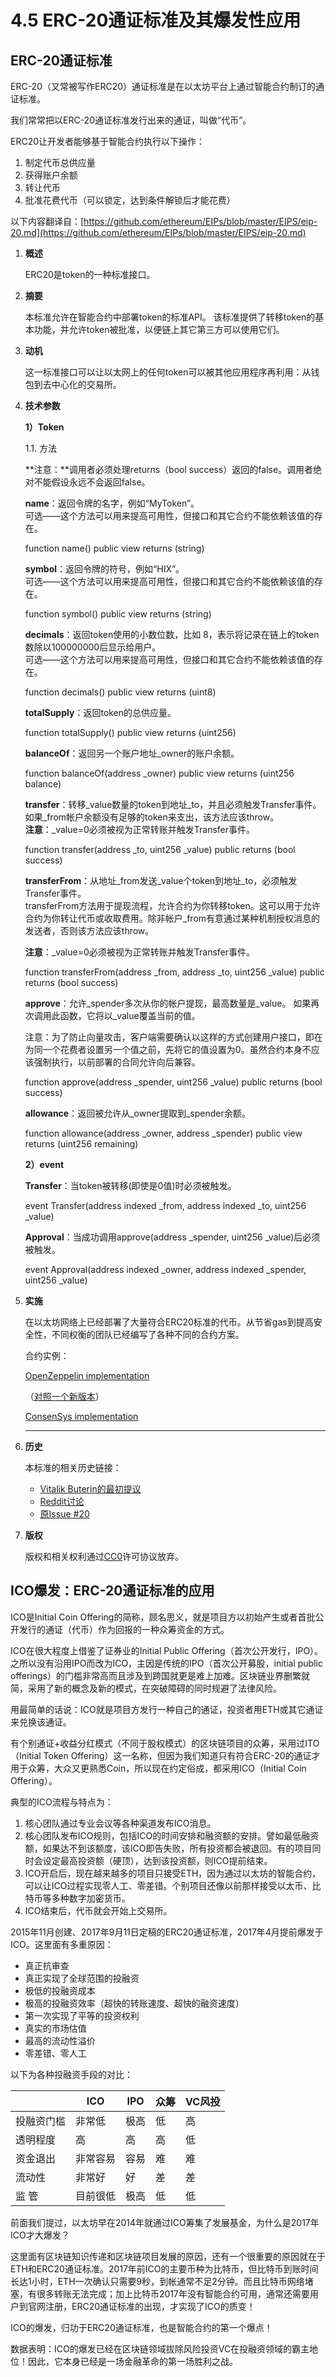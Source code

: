 # 4.5 ERC-20通证标准及其爆发性应用

## ERC-20通证标准

ERC-20（又常被写作ERC20）通证标准是在以太坊平台上通过智能合约制订的通证标准。

我们常常把以ERC-20通证标准发行出来的通证，叫做“代币”。

ERC20让开发者能够基于智能合约执行以下操作：

1. 制定代币总供应量
2. 获得账户余额
3. 转让代币
4. 批准花费代币（可以锁定，达到条件解锁后才能花费）

以下内容翻译自：[https://github.com/ethereum/EIPs/blob/master/EIPS/eip-20.md](https://github.com/ethereum/EIPs/blob/master/EIPS/eip-20.md)

1.  **概述**

    ERC20是token的一种标准接口。
2.  **摘要**

    本标准允许在智能合约中部署token的标准API。 该标准提供了转移token的基本功能，并允许token被批准，以便链上其它第三方可以使用它们。
3.  **动机**

    这一标准接口可以让以太网上的任何token可以被其他应用程序再利用：从钱包到去中心化的交易所。
4.  **技术参数**

    **1）Token**

    1.1. 方法

    **注意：**调用者必须处理returns（bool success）返回的false。调用者绝对不能假设永远不会返回false。

    **name**：返回令牌的名字，例如“MyToken”。\
    可选——这个方法可以用来提高可用性，但接口和其它合约不能依赖该值的存在。

    function name() public view returns (string)

    **symbol**：返回令牌的符号，例如“HIX”。\
    可选——这个方法可以用来提高可用性，但接口和其它合约不能依赖该值的存在。

    function symbol() public view returns (string)

    **decimals**：返回token使用的小数位数，比如 8，表示将记录在链上的token数除以100000000后显示给用户。\
    可选——这个方法可以用来提高可用性，但接口和其它合约不能依赖该值的存在。

    function decimals() public view returns (uint8)

    **totalSupply**：返回token的总供应量。

    function totalSupply() public view returns (uint256)

    **balanceOf**：返回另一个账户地址\_owner的账户余额。

    function balanceOf(address \_owner) public view returns (uint256 balance)

    **transfer**：转移\_value数量的token到地址\_to，并且必须触发Transfer事件。 如果\_from帐户余额没有足够的token来支出，该方法应该throw。\
    **注意**：\_value=0必须被视为正常转账并触发Transfer事件。

    function transfer(address \_to, uint256 \_value) public returns (bool success)

    **transferFrom**：从地址\_from发送\_value个token到地址\_to，必须触发Transfer事件。\
    transferFrom方法用于提现流程，允许合约为你转移token。这可以用于允许合约为你转让代币或收取费用。除非帐户\_from有意通过某种机制授权消息的发送者，否则该方法应该throw。

    **注意**：\_value=0必须被视为正常转账并触发Transfer事件。

    function transferFrom(address \_from, address \_to, uint256 \_value) public returns (bool success)

    **approve**：允许\_spender多次从你的帐户提现，最高数量是\_value。 如果再次调用此函数，它将以\_value覆盖当前的值。

    注意：为了防止向量攻击，客户端需要确认以这样的方式创建用户接口，即在为同一个花费者设置另一个值之前，先将它的值设置为0。虽然合约本身不应该强制执行，以前部署的合同允许向后兼容。

    function approve(address \_spender, uint256 \_value) public returns (bool success)

    **allowance**：返回被允许从\_owner提取到\_spender余额。

    function allowance(address \_owner, address \_spender) public view returns (uint256 remaining)



    **2）event**

    **Transfer**：当token被转移(即使是0值)时必须被触发。

    event Transfer(address indexed \_from, address indexed \_to, uint256 \_value)

    **Approval**：当成功调用approve(address \_spender, uint256 \_value)后必须被触发。

    event Approval(address indexed \_owner, address indexed \_spender, uint256 \_value)


5.  **实施**

    在以太坊网络上已经部署了大量符合ERC20标准的代币。从节省gas到提高安全性，不同权衡的团队已经编写了各种不同的合约方案。

    合约实例：

    [OpenZeppelin implementation](https://github.com/OpenZeppelin/openzeppelin-solidity/blob/9b3710465583284b8c4c5d2245749246bb2e0094/contracts/token/ERC20/ERC20.sol)

    （[对照一个新版本](https://github.com/OpenZeppelin/openzeppelin-contracts/blob/master/contracts/token/ERC20/ERC20.sol)）

    [ConsenSys implementation](https://github.com/ConsenSys/Tokens/blob/fdf687c69d998266a95f15216b1955a4965a0a6d/contracts/eip20/EIP20.sol)



    ****
6.  **历史**

    本标准的相关历史链接：

    * [Vitalik Buterin的最初提议](https://github.com/ethereum/wiki/wiki/Standardized\_Contract\_APIs/499c882f3ec123537fc2fccd57eaa29e6032fe4a)
    * [Reddit讨论](https://www.reddit.com/r/ethereum/comments/3n8fkn/lets\_talk\_about\_the\_coin\_standard/)
    * [原Issue #20](https://github.com/ethereum/EIPs/issues/20)
7.  **版权**

    版权和相关权利通过[CC0](https://link.jianshu.com/?t=https%3A%2F%2Fcreativecommons.org%2Fpublicdomain%2Fzero%2F1.0%2F)许可协议放弃。

## ICO爆发：ERC-20通证标准的应用

ICO是Initial Coin Offering的简称，顾名思义，就是项目方以初始产生或者首批公开发行的通证（代币）作为回报的一种众筹资金的方式。

ICO在很大程度上借鉴了证券业的Initial Public Offering（首次公开发行，IPO）。之所以没有沿用IPO而改为ICO，主因是传统的IPO（首次公开募股，initial public offerings）的门槛非常高而且涉及到跨国就更是难上加难。区块链业界删繁就简，采用了新的概念及新的模式，在突破障碍的同时规避了法律风险。

用最简单的话说：ICO就是项目方发行一种自己的通证，投资者用ETH或其它通证来兑换该通证。

有个别通证+收益分红模式（不同于股权模式）的区块链项目的众筹，采用过ITO（Initial Token Offering）这一名称，但因为我们知道只有符合ERC-20的通证才用于众筹，大众又更熟悉Coin，所以现在约定俗成，都采用ICO（Initial Coin Offering）。

典型的ICO流程与特点为：

1. 核心团队通过专业会议等各种渠道发布ICO消息。
2. 核心团队发布ICO规则，包括ICO的时间安排和融资额的安排。譬如最低融资额，如果达不到该额度，该ICO即告失败，所有投资都会被退回。有的项目同时会设定最高投资额（硬顶），达到该投资额，则ICO提前结束。
3. ICO开启后，现在越来越多的项目只接受ETH，因为通过以太坊的智能合约，可以让ICO过程实现零人工、零差错。个别项目还像以前那样接受以太币、比特币等多种数字加密货币。
4. ICO结束后，代币就会开始上交易所。

2015年11月创建、2017年9月11日定稿的ERC20通证标准，2017年4月提前爆发于ICO。这里面有多重原因：

* 真正抗审查
* 真正实现了全球范围的投融资
* 极低的投融资成本
* 极高的投融资效率（超快的转账速度、超快的融资速度）
* 第一次实现了平等的投资权利
* 真实的市场估值
* 最高的流动性溢价
* 零差错、零人工

以下为各种投融资手段的对比：

|       | ICO  | IPO | 众筹 | VC风投 |
| ----- | ---- | --- | -- | ---- |
| 投融资门槛 | 非常低  | 极高  | 低  | 高    |
| 透明程度  | 高    | 高   | 高  | 低    |
| 资金退出  | 非常容易 | 容易  | 难  | 难    |
| 流动性   | 非常好  | 好   | 差  | 差    |
| 监 管   | 目前很低 | 极高  | 低  | 低    |

前面我们提过，以太坊早在2014年就通过ICO筹集了发展基金，为什么是2017年ICO才大爆发？

这里面有区块链知识传递和区块链项目发展的原因，还有一个很重要的原因就在于ETH和ERC20通证标准。2017年前ICO的主要币种为比特币，但比特币到账时间长达1小时，ETH一次确认只需要9秒，到帐通常不足2分钟。而且比特币网络堵塞，有很多转账无法完成；加上比特币2017年没有智能合约可用，通常还需要用户到官网注册，ERC20通证标准的出现，才实现了ICO的质变！

ICO的爆发，归功于ERC20通证标准，也是智能合约的第一个爆点！

数据表明：ICO的爆发已经在区块链领域拔除风险投资VC在投融资领域的霸主地位！因此，它本身已经是一场金融革命的第一场胜利之战。
